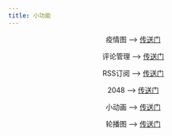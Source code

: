 ```yaml
---
title: 小功能
---
```

<center>

疫情图 ——> [传送门](/2019-nCoV/)

评论管理 ——> [传送门](https://kiko2hjmvapb.cn-e1.leanapp.cn/)

RSS订阅 ——> [传送门](/atom.xml)

2048 ——> [传送门](/my/2048)

小动画 ——> [传送门](/my/01)

轮播图 ——> [传送门](/my/lunbo)

</center>